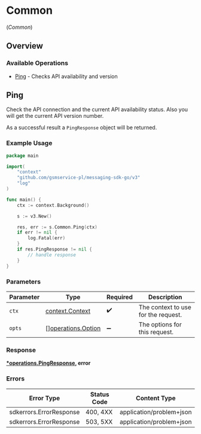 # Common
(*Common*)

## Overview

### Available Operations

* [Ping](#ping) - Checks API availability and version

## Ping

Check the API connection and the current API availability status. Also you will get the current API version number.

As a successful result a `PingResponse` object will be returned.

### Example Usage

<!-- UsageSnippet language="go" operationID="ping" method="get" path="/ping" -->
```go
package main

import(
	"context"
	"github.com/gsmservice-pl/messaging-sdk-go/v3"
	"log"
)

func main() {
    ctx := context.Background()

    s := v3.New()

    res, err := s.Common.Ping(ctx)
    if err != nil {
        log.Fatal(err)
    }
    if res.PingResponse != nil {
        // handle response
    }
}
```

### Parameters

| Parameter                                                | Type                                                     | Required                                                 | Description                                              |
| -------------------------------------------------------- | -------------------------------------------------------- | -------------------------------------------------------- | -------------------------------------------------------- |
| `ctx`                                                    | [context.Context](https://pkg.go.dev/context#Context)    | :heavy_check_mark:                                       | The context to use for the request.                      |
| `opts`                                                   | [][operations.Option](../../models/operations/option.md) | :heavy_minus_sign:                                       | The options for this request.                            |

### Response

**[*operations.PingResponse](../../models/operations/pingresponse.md), error**

### Errors

| Error Type               | Status Code              | Content Type             |
| ------------------------ | ------------------------ | ------------------------ |
| sdkerrors.ErrorResponse  | 400, 4XX                 | application/problem+json |
| sdkerrors.ErrorResponse  | 503, 5XX                 | application/problem+json |
